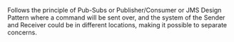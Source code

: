 Follows the principle of Pub-Subs or Publisher/Consumer or JMS Design Pattern where a command
will be sent over, and the system of the Sender and Receiver could be in different locations,
making it possible to separate concerns.
